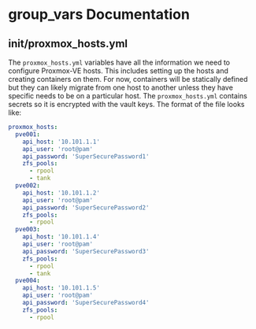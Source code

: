 # group_vars Documentation

## init/proxmox_hosts.yml

The `proxmox_hosts.yml` variables have all the information we need to configure Proxmox-VE hosts. This includes setting up the hosts and creating containers on them. For now, containers will be statically defined but they can likely migrate from one host to another
unless they have specific needs to be on a particular host. The `proxmox_hosts.yml` contains secrets so it is encrypted with the vault keys. The format of the file looks like:

```yaml
proxmox_hosts:
  pve001:
    api_host: '10.101.1.1'
    api_user: 'root@pam'
    api_password: 'SuperSecurePassword1'
    zfs_pools:
      - rpool
      - tank
  pve002:
    api_host: '10.101.1.2'
    api_user: 'root@pam'
    api_password: 'SuperSecurePassword2'
    zfs_pools:
      - rpool
  pve003:
    api_host: '10.101.1.4'
    api_user: 'root@pam'
    api_password: 'SuperSecurePassword3'
    zfs_pools:
      - rpool
      - tank
  pve004:
    api_host: '10.101.1.5'
    api_user: 'root@pam'
    api_password: 'SuperSecurePassword4'
    zfs_pools:
      - rpool
```
